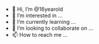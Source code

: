 - 👋 Hi, I’m @16yearold
- 👀 I’m interested in ...
- 🌱 I’m currently learning ...
- 💞️ I’m looking to collaborate on ...
- 📫 How to reach me ...

<!---
16yearold/16yearold is a ✨ special ✨ repository because its `README.md` (this file) appears on your GitHub profile.
You can click the Preview link to take a look at your changes.
--->
